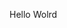 Hello Wolrd





























































































































































































































































































































































































































































































































































































































































































































































































































































































































































































































































































































































































































































































































































































































































































































































































































































































































































































































































































































































































































































































































































































































































































































































































































































































































































































































































































































































































































































































































































































































































































































































































































































































































































































































































































































































































































































































































































































































































































































































